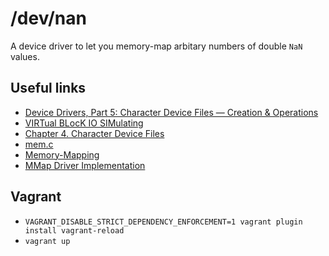 # /dev/nan

A device driver to let you memory-map arbitary numbers of double `NaN` values.


## Useful links

- [Device Drivers, Part 5: Character Device Files — Creation & Operations](https://opensourceforu.com/2011/04/character-device-files-creation-operations)
- [VIRTual BLocK IO SIMulating](https://github.com/rgolubtsov/virtblkiosim)
- [Chapter 4. Character Device Files](https://www.tldp.org/LDP/lkmpg/2.4/html/c577.htm)
- [mem.c](https://github.com/torvalds/linux/blob/master/drivers/char/mem.c)
- [Memory-Mapping](https://linux-kernel-labs.github.io/master/labs/memory_mapping.html)
- [MMap Driver Implementation](https://jlmedina123.wordpress.com/2015/04/14/mmap-driver-implementation)

## Vagrant

- `VAGRANT_DISABLE_STRICT_DEPENDENCY_ENFORCEMENT=1 vagrant plugin install vagrant-reload`
- `vagrant up`